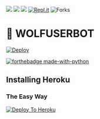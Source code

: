 <a href="https://t.me/Rkprojects"><img src="https://img.shields.io/badge/Join-Telegram%20Channel-red.svg?logo=Telegram"></a>
<a href="https://t.me/WolfUserbot_support"><img src="https://img.shields.io/badge/Join-Telegram%20Group-blue.svg?logo=telegram"></a>
<a href="https://t.me/Rkprojects/23"><img src="https://img.shields.io/badge/How%20To-Deploy-red.svg?logo=Youtube"></a>
[![Repl.it](https://img.shields.io/badge/REPL%20RUN-Run%20Online-blue.svg)](https://sammywolf.beyonddlimits.repl.run/)
![Forks](https://img.shields.io/github/forks/indianSammy07/Wolfuserbot)
# 🐺 WOLFUSERBOT


[![Deploy](https://telegra.ph/file/277e2767055da1a50bea9.jpg)](https://heroku.com/deploy)




[![forthebadge made-with-python](http://ForTheBadge.com/images/badges/made-with-python.svg)](https://www.python.org/)

## Installing Heroku

### The Easy Way
[![Deploy To Heroku](https://www.herokucdn.com/deploy/button.svg)](https://heroku.com/deploy?template=https://github.com/indianSammy07/wolfuserbot)
